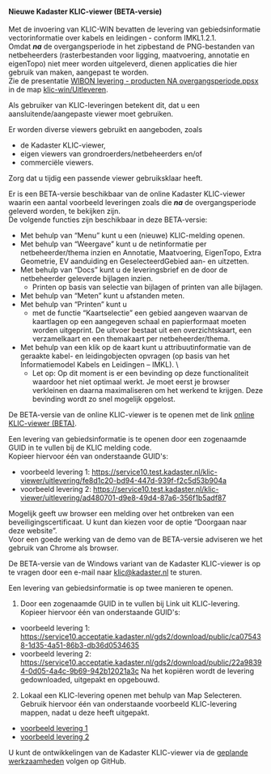 ﻿#### Nieuwe Kadaster KLIC-viewer (BETA-versie)

Met de invoering van KLIC-WIN bevatten de levering van gebiedsinformatie vectorinformatie over kabels en leidingen - conform IMKL1.2.1.  \
Omdat **_na_** de overgangsperiode in het zipbestand de PNG-bestanden van netbeheerders (rasterbestanden voor ligging, maatvoering, annotatie en eigenTopo) niet meer worden uitgeleverd, dienen applicaties die hier gebruik van maken, aangepast te worden.  \
Zie de presentatie [WIBON levering - producten NA overgangsperiode.ppsx](../Uitleveren/WIBON%20levering%20-%20producten%20NA%20overgangsperiode.ppsx) in de map [klic-win/Uitleveren](../Uitleveren).

Als gebruiker van KLIC-leveringen betekent dit, dat u een aansluitende/aangepaste viewer moet gebruiken.

Er worden diverse viewers gebruikt en aangeboden, zoals
* de Kadaster KLIC-viewer,
* eigen viewers van grondroerders/netbeheerders en/of
* commerciële viewers.

Zorg dat u tijdig een passende viewer gebruiksklaar heeft.  

Er is een BETA-versie beschikbaar van de online Kadaster KLIC-viewer waarin een aantal voorbeeld leveringen zoals die **_na_** de overgangsperiode geleverd worden, te bekijken zijn.  \
De volgende functies zijn beschikbaar in deze BETA-versie:
* Met behulp van “Menu” kunt u een (nieuwe) KLIC-melding openen.
* Met behulp van “Weergave” kunt u de netinformatie per netbeheerder/thema inzien en Annotatie, Maatvoering, EigenTopo, Extra Geometrie, EV aanduiding en GeselecteerdGebied aan- en uitzetten.
* Met behulp van “Docs” kunt u de leveringsbrief en de door de netbeheerder geleverde bijlagen inzien.
  - Printen op basis van selectie van bijlagen of printen van alle bijlagen.
* Met behulp van “Meten” kunt u afstanden meten.
* Met behulp van “Printen” kunt u
  - met de functie “Kaartselectie” een gebied aangeven waarvan de kaartlagen op een aangegeven schaal en papierformaat moeten worden uitgeprint. De uitvoer bestaat uit een overzichtskaart, een verzamelkaart en een themakaart per netbeheerder/thema. 
* Met behulp van een klik op de kaart kunt u attribuutinformatie van de geraakte kabel- en leidingobjecten opvragen (op basis van het Informatiemodel Kabels en Leidingen – IMKL).  \
  - Let op: Op dit moment is er een bevinding op deze functionaliteit waardoor het niet optimaal werkt. Je moet eerst je browser verkleinen en daarna maximaliseren om het werkend te krijgen. Deze bevinding wordt zo snel mogelijk opgelost.

De BETA-versie van de online KLIC-viewer is te openen met de link [online KLIC-viewer (BETA)](https://www.acceptatie.klicviewer.nl/klic-viewer/).

Een levering van gebiedsinformatie is te openen door een zogenaamde GUID in te vullen bij de KLIC melding code.  \
Kopieer hiervoor één van onderstaande GUID's:
* voorbeeld levering 1: https://service10.test.kadaster.nl/klic-viewer/uitlevering/fe8d1c20-bd94-447d-939f-f2c5d53b904a 
* voorbeeld levering 2: https://service10.test.kadaster.nl/klic-viewer/uitlevering/ad480701-d9e8-49d4-87a6-356f1b5adf87

Mogelijk geeft uw browser een melding over het ontbreken van een beveiligingscertificaat. U kunt dan kiezen voor de optie “Doorgaan naar deze website”.  \
Voor een goede werking van de demo van de BETA-versie adviseren we het gebruik van Chrome als browser.


De BETA-versie van de Windows variant van de Kadaster KLIC-viewer is op te vragen door een e-mail naar klic@kadaster.nl te sturen. 


Een levering van gebiedsinformatie is op twee manieren te openen. 

1) Door een zogenaamde GUID in te vullen bij Link uit KLIC-levering.  
Kopieer hiervoor één van onderstaande GUID's:
* voorbeeld levering 1: https://service10.acceptatie.kadaster.nl/gds2/download/public/ca075438-1d35-4a51-86b3-db36d0534635 
* voorbeeld levering 2: https://service10.acceptatie.kadaster.nl/gds2/download/public/22a98394-0d05-4a4c-9b69-942b12021a3c
Na het kopiëren wordt de levering gedownloaded, uitgepakt en opgebouwd.

2) Lokaal een KLIC-levering openen met behulp van Map Selecteren.
Gebruik hiervoor één van onderstaande voorbeeld KLIC-levering mappen, nadat u deze heeft uitgepakt.
* [voorbeeld levering 1](../../../raw/master/Kadaster%20KLIC-viewer/voorbeeld%20levering%201%20Levering_19G002541_1.zip)
* [voorbeeld levering 2](../../../raw/master/Kadaster%20KLIC-viewer/voorbeeld%20levering%202%20Levering_19G002540_1.zip)

U kunt de ontwikkelingen van de Kadaster KLIC-viewer via de [geplande werkzaamheden](../KLIC%20-%20Geplande%20werkzaamheden.md) volgen op GitHub.
